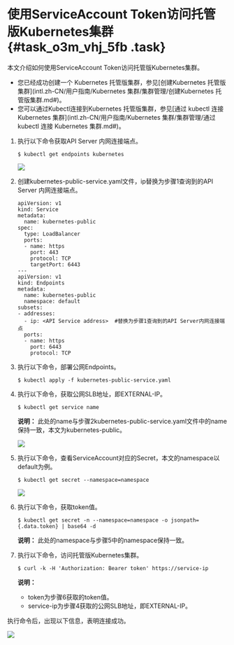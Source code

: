 # 使用ServiceAccount Token访问托管版Kubernetes集群 {#task_o3m_vhj_5fb .task}

本文介绍如何使用ServiceAccount Token访问托管版Kubernetes集群。

-   您已经成功创建一个 Kubernetes 托管版集群，参见[创建Kubernetes 托管版集群](intl.zh-CN/用户指南/Kubernetes 集群/集群管理/创建Kubernetes 托管版集群.md#)。
-   您可以通过Kubectl连接到Kubernetes 托管版集群，参见[通过 kubectl 连接 Kubernetes 集群](intl.zh-CN/用户指南/Kubernetes 集群/集群管理/通过 kubectl 连接 Kubernetes 集群.md#)。

1.  执行以下命令获取API Server 内网连接端点。 

    ```
    $ kubectl get endpoints kubernetes
    ```

    ![](http://static-aliyun-doc.oss-cn-hangzhou.aliyuncs.com/assets/img/62640/154276486531625_zh-CN.png)

2.  创建kubernetes-public-service.yaml文件，ip替换为步骤1查询到的API Server 内网连接端点。 

    ```
    apiVersion: v1
    kind: Service
    metadata:
      name: kubernetes-public
    spec:
      type: LoadBalancer
      ports:
      - name: https
        port: 443
        protocol: TCP
        targetPort: 6443
    ---
    apiVersion: v1
    kind: Endpoints
    metadata:
      name: kubernetes-public
      namespace: default
    subsets:
    - addresses:
      - ip: <API Service address>  #替换为步骤1查询到的API Server内网连接端点
      ports:
      - name: https
        port: 6443
        protocol: TCP
    ```

3.  执行以下命令，部署公网Endpoints。 

    ```
    $ kubectl apply -f kubernetes-public-service.yaml
    ```

4.  执行以下命令，获取公网SLB地址，即EXTERNAL-IP。 

    ```
    $ kubectl get service name
    ```

    **说明：** 此处的name与步骤2kubernetes-public-service.yaml文件中的name保持一致，本文为kubernetes-public。

    ![](http://static-aliyun-doc.oss-cn-hangzhou.aliyuncs.com/assets/img/62640/154276486531800_zh-CN.png)

5.  执行以下命令，查看ServiceAccount对应的Secret，本文的namespace以default为例。 

    ```
    $ kubectl get secret --namespace=namespace
    ```

    ![](http://static-aliyun-doc.oss-cn-hangzhou.aliyuncs.com/assets/img/62640/154276486531814_zh-CN.png)

6.  执行以下命令，获取token值。 

    ```
    $ kubectl get secret -n --namespace=namespace -o jsonpath={.data.token} | base64 -d
    ```

    **说明：** 此处的namespace与步骤5中的namespace保持一致。

7.  执行以下命令，访问托管版Kubernetes集群。 

    ```
    $ curl -k -H 'Authorization: Bearer token' https://service-ip
    ```

    **说明：** 

    -   token为步骤6获取的token值。
    -   service-ip为步骤4获取的公网SLB地址，即EXTERNAL-IP。

执行命令后，出现以下信息，表明连接成功。

![](http://static-aliyun-doc.oss-cn-hangzhou.aliyuncs.com/assets/img/62640/154276486632026_zh-CN.png)

